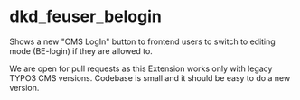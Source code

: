 # dkd_feuser_belogin

Shows a new "CMS LogIn" button to frontend users to switch to editing mode (BE-login) if they are allowed to.

We are open for pull requests as this Extension works only with legacy TYPO3 CMS versions. Codebase is small and it should be easy to do a new version.
